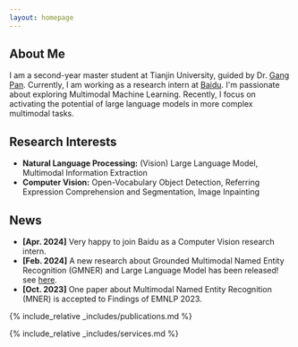 ```yaml
---
layout: homepage
---
```


## About Me

I am a second-year master student at Tianjin University, guided by Dr. [Gang Pan](https://gpantju.github.io/index/). Currently, I am working as a research intern at [Baidu](https://www.paddlepaddle.org.cn/). I'm passionate about exploring Multimodal Machine Learning. Recently, I focus on activating the potential of large language models in more complex multimodal tasks. 

## Research Interests

- **Natural Language Processing:** (Vision) Large Language Model, Multimodal Information Extraction
- **Computer Vision:** Open-Vocabulary Object Detection, Referring Expression Comprehension and Segmentation, Image Inpainting

## News

- **[Apr. 2024]** Very happy to join Baidu as a Computer Vision research intern.
- **[Feb. 2024]** A new research about Grounded Multimodal Named Entity Recognition (GMNER) and Large Language Model has been released! see [here](https://arxiv.org/abs/2402.09989).
- **[Oct. 2023]** One paper about Multimodal Named Entity Recognition (MNER) is accepted to Findings of EMNLP 2023.

{% include_relative _includes/publications.md %}

{% include_relative _includes/services.md %}
